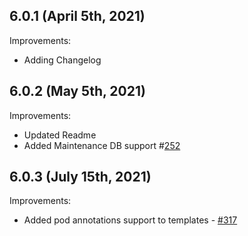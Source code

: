 ## 6.0.1 (April 5th, 2021)

Improvements:
* Adding Changelog

## 6.0.2 (May 5th, 2021)

Improvements:
* Updated Readme
* Added Maintenance DB support #[252](https://github.com/aquasecurity/aqua-helm/pull/252)

## 6.0.3 (July 15th, 2021)

Improvements:
* Added pod annotations support to templates - [#317](https://github.com/aquasecurity/aqua-helm/pull/317)